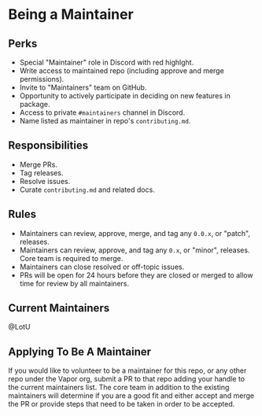 # Being a Maintainer

## Perks
- Special "Maintainer" role in Discord with red highlght.
- Write access to maintained repo (including approve and merge permissions). 
- Invite to "Maintainers" team on GitHub.
- Opportunity to actively participate in deciding on new features in package. 
- Access to private `#maintainers` channel in Discord.
- Name listed as maintainer in repo's `contributing.md`. 

## Responsibilities
- Merge PRs.
- Tag releases. 
- Resolve issues.
- Curate `contributing.md` and related docs.

## Rules
- Maintainers can review, approve, merge, and tag any `0.0.x`, or "patch", releases. 
- Maintainers can review, approve, and tag any `0.x`, or "minor", releases. Core team is required to merge.
- Maintainers can close resolved or off-topic issues.
- PRs will be open for 24 hours before they are closed or merged to allow time for review by all maintainers.

## Current Maintainers
@LotU

## Applying To Be A Maintainer
If you would like to volunteer to be a maintainer for this repo, or any other repo under the Vapor org, submit
a PR to that repo adding your handle to the current maintainers list. The core team in addition to the existing
maintainers will determine if you are a good fit and either accept and merge the PR or provide steps that need
to be taken in order to be accepted.
